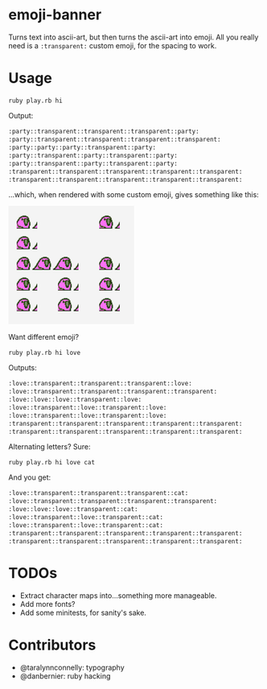 # emoji-banner

Turns text into ascii-art, but then turns the ascii-art into emoji. All you really need is a `:transparent:` custom emoji, for the spacing to work.

# Usage

    ruby play.rb hi

Output:

    :party::transparent::transparent::transparent::party:
    :party::transparent::transparent::transparent::transparent:
    :party::party::party::transparent::party:
    :party::transparent::party::transparent::party:
    :party::transparent::party::transparent::party:
    :transparent::transparent::transparent::transparent::transparent:
    :transparent::transparent::transparent::transparent::transparent:

...which, when rendered with some custom emoji, gives something like this:

![](screenshot.png)

Want different emoji?

    ruby play.rb hi love

Outputs:

    :love::transparent::transparent::transparent::love:
    :love::transparent::transparent::transparent::transparent:
    :love::love::love::transparent::love:
    :love::transparent::love::transparent::love:
    :love::transparent::love::transparent::love:
    :transparent::transparent::transparent::transparent::transparent:
    :transparent::transparent::transparent::transparent::transparent:

Alternating letters? Sure:

    ruby play.rb hi love cat

And you get:

    :love::transparent::transparent::transparent::cat:
    :love::transparent::transparent::transparent::transparent:
    :love::love::love::transparent::cat:
    :love::transparent::love::transparent::cat:
    :love::transparent::love::transparent::cat:
    :transparent::transparent::transparent::transparent::transparent:
    :transparent::transparent::transparent::transparent::transparent:

# TODOs

* Extract character maps into...something more manageable.
* Add more fonts?
* Add some minitests, for sanity's sake.

# Contributors

* @taralynnconnelly: typography
* @danbernier: ruby hacking
